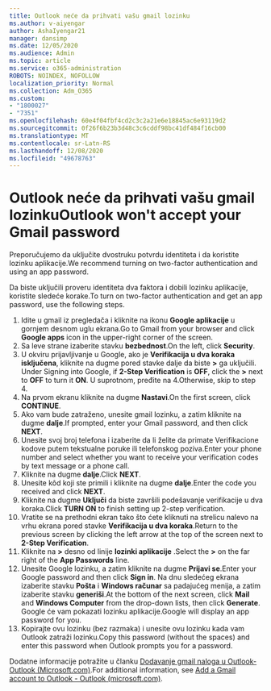 ```yaml
---
title: Outlook neće da prihvati vašu gmail lozinku
ms.author: v-aiyengar
author: AshaIyengar21
manager: dansimp
ms.date: 12/05/2020
ms.audience: Admin
ms.topic: article
ms.service: o365-administration
ROBOTS: NOINDEX, NOFOLLOW
localization_priority: Normal
ms.collection: Adm_O365
ms.custom:
- "1800027"
- "7351"
ms.openlocfilehash: 60e4f04fbf4cd2c3c2a21e6e18845ac6e93119d2
ms.sourcegitcommit: 0f26f6b23b3d48c3c6cddf98bc41df484f16cb00
ms.translationtype: MT
ms.contentlocale: sr-Latn-RS
ms.lasthandoff: 12/08/2020
ms.locfileid: "49678763"
---
```

# <a name="outlook-wont-accept-your-gmail-password"></a><span data-ttu-id="a4b9e-102">Outlook neće da prihvati vašu gmail lozinku</span><span class="sxs-lookup"><span data-stu-id="a4b9e-102">Outlook won't accept your Gmail password</span></span>

<span data-ttu-id="a4b9e-103">Preporučujemo da uključite dvostruku potvrdu identiteta i da koristite lozinku aplikacije.</span><span class="sxs-lookup"><span data-stu-id="a4b9e-103">We recommend turning on two-factor authentication and using an app password.</span></span>

<span data-ttu-id="a4b9e-104">Da biste uključili proveru identiteta dva faktora i dobili lozinku aplikacije, koristite sledeće korake.</span><span class="sxs-lookup"><span data-stu-id="a4b9e-104">To turn on two-factor authentication and get an app password, use the following steps.</span></span>

1. <span data-ttu-id="a4b9e-105">Idite u gmail iz pregledača i kliknite na ikonu **Google aplikacije** u gornjem desnom uglu ekrana.</span><span class="sxs-lookup"><span data-stu-id="a4b9e-105">Go to Gmail from your browser and click **Google apps** icon in the upper-right corner of the screen.</span></span>
1. <span data-ttu-id="a4b9e-106">Sa leve strane izaberite stavku **bezbednost**.</span><span class="sxs-lookup"><span data-stu-id="a4b9e-106">On the left, click **Security**.</span></span>
1. <span data-ttu-id="a4b9e-107">U okviru prijavljivanje u Google, ako je **Verifikacija u dva koraka** **isključena**, kliknite na dugme pored stavke dalje da biste **>**  ga uključili. </span><span class="sxs-lookup"><span data-stu-id="a4b9e-107">Under Signing into Google, if **2-Step Verification** is **OFF**, click the **>** next to **OFF** to turn it **ON**.</span></span> <span data-ttu-id="a4b9e-108">U suprotnom, pređite na 4.</span><span class="sxs-lookup"><span data-stu-id="a4b9e-108">Otherwise, skip to step 4.</span></span>
1. <span data-ttu-id="a4b9e-109">Na prvom ekranu kliknite na dugme **Nastavi**.</span><span class="sxs-lookup"><span data-stu-id="a4b9e-109">On the first screen, click **CONTINUE**.</span></span>
1. <span data-ttu-id="a4b9e-110">Ako vam bude zatraženo, unesite gmail lozinku, a zatim kliknite na dugme **dalje**.</span><span class="sxs-lookup"><span data-stu-id="a4b9e-110">If prompted, enter your Gmail password, and then click **NEXT**.</span></span>
1. <span data-ttu-id="a4b9e-111">Unesite svoj broj telefona i izaberite da li želite da primate Verifikacione kodove putem tekstualne poruke ili telefonskog poziva.</span><span class="sxs-lookup"><span data-stu-id="a4b9e-111">Enter your phone number and select whether you want to receive your verification codes by text message or a phone call.</span></span>
1. <span data-ttu-id="a4b9e-112">Kliknite na dugme **dalje**.</span><span class="sxs-lookup"><span data-stu-id="a4b9e-112">Click **NEXT**.</span></span>
1. <span data-ttu-id="a4b9e-113">Unesite kôd koji ste primili i kliknite na dugme **dalje**.</span><span class="sxs-lookup"><span data-stu-id="a4b9e-113">Enter the code you received and click **NEXT**.</span></span>
1. <span data-ttu-id="a4b9e-114">Kliknite na dugme **Uključi** da biste završili podešavanje verifikacije u dva koraka.</span><span class="sxs-lookup"><span data-stu-id="a4b9e-114">Click **TURN ON** to finish setting up 2-step verification.</span></span>
1. <span data-ttu-id="a4b9e-115">Vratite se na prethodni ekran tako što ćete kliknuti na strelicu nalevo na vrhu ekrana pored stavke **Verifikacija u dva koraka**.</span><span class="sxs-lookup"><span data-stu-id="a4b9e-115">Return to the previous screen by clicking the left arrow at the top of the screen next to **2-Step Verification**.</span></span>
1. <span data-ttu-id="a4b9e-116">Kliknite na **>** desno od linije **lozinki aplikacije** .</span><span class="sxs-lookup"><span data-stu-id="a4b9e-116">Select the **>** on the far right of the **App Passwords** line.</span></span>
1. <span data-ttu-id="a4b9e-117">Unesite Google lozinku, a zatim kliknite na dugme **Prijavi se**.</span><span class="sxs-lookup"><span data-stu-id="a4b9e-117">Enter your Google password and then click **Sign in**.</span></span> <span data-ttu-id="a4b9e-118">Na dnu sledećeg ekrana izaberite stavku **Pošta** i **Windows računar** sa padajućeg menija, a zatim izaberite stavku **generiši**.</span><span class="sxs-lookup"><span data-stu-id="a4b9e-118">At the bottom of the next screen, click **Mail** and **Windows Computer** from the drop-down lists, then click **Generate**.</span></span>
<span data-ttu-id="a4b9e-119">Google će vam pokazati lozinku aplikacije.</span><span class="sxs-lookup"><span data-stu-id="a4b9e-119">Google will display an app password for you.</span></span> 
13. <span data-ttu-id="a4b9e-120">Kopirajte ovu lozinku (bez razmaka) i unesite ovu lozinku kada vam Outlook zatraži lozinku.</span><span class="sxs-lookup"><span data-stu-id="a4b9e-120">Copy this password (without the spaces) and enter this password when Outlook prompts you for a password.</span></span>

<span data-ttu-id="a4b9e-121">Dodatne informacije potražite u članku [Dodavanje gmail naloga u Outlook-Outlook (Microsoft.com)](https://support.microsoft.com/office/add-a-gmail-account-to-outlook-70191667-9c52-4581-990e-e30318c2c081).</span><span class="sxs-lookup"><span data-stu-id="a4b9e-121">For additional information, see [Add a Gmail account to Outlook - Outlook (microsoft.com)](https://support.microsoft.com/office/add-a-gmail-account-to-outlook-70191667-9c52-4581-990e-e30318c2c081).</span></span>
